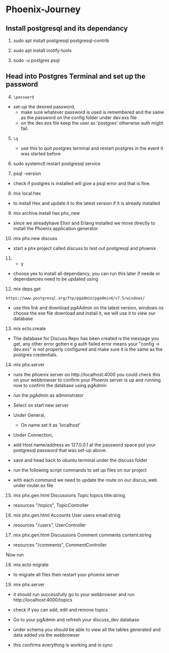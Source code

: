 # Phoenix-Journey
  ## Install postgresql and its dependancy <br>
  
  1) sudo apt install postgresql postgresql-contrib <br>
  
  2) sudo apt install inotify-tools <br>
  
  3) sudo -u postgres psql <br>
  
  ## Head into Postgres Terminal and set up the password
  
  4) `\password` <br>
* set-up the desired password,
    *  make sure whatever password is used is remembered and the same as the password on the config folder under dev.exs file
    *  on the dev.exs file keep the user as 'postgres' otherwise auth might fail.
5) `\q` <br>
	* use this to quit postgres terminal and  restart postgres in the event it was started before
	
  6) sudo systemctl restart postgresql service <br>
  
  7) psql -version
  
  * check if postgres is installed will give a psql error and that is fine. <br>
	
  8) mix local.hex
  
  * to install Hex and update it to the latest version if it is already installed <br>

  9) mix archive.install hex phx_new
  
  * since we alreadyhave Elixir and Erlang installed we move directly to install  the Phoenix application generator. <br>
	
  10) mix phx.new discuss
	
  * start a phx project called discuss to test out postgresql and phoenix <br>
	
  11) - y
  
  * choose yes to install all dependancy, you can run this later if neede or dependancies need to be updated using <br>
  
  12) mix deps.get
  
  `https://www.postgresql.org/ftp/pgadmin/pgadmin4/v7.5/windows/` <br>
  
 * use this link and download pg4Admin on the latest version, windows os choose the exe file download and install it, we will use it to view our database <br>
	
  13) mix ecto.create
  
 * The database for Discuss.Repo has been created is the message you get, any other error gotten e.g auth failed error means your "config -> dev.exs" is not properly configured and make sure it is the same as the postgres credentials. <br>
  
  14) mix phx.server
  
 * runs the phoenix server on http://localhost:4000 you could check this on your webbrowser to confirm your Phoenix server is up and running now to confirm the database using pgAdmin <br>
   
 * run the pgAdmin as administrator 
  
 * Select on start new server
  
 * Under General,
  
   * On name set it as 'localhost'
  
 * Under Connection,
 
  * add Host name/address as 127.0.0.1 at the password space put your postgresql password that was set-up above.
  
  * save and head back to ubuntu terminal  under the discuss folder
  
  * run the following script commands to set up files on our project
  
  * with each command we need to update the route on our  discus_web
	under router.ex file 
  
  15) mix phx.gen.html Discussions Topic topics title:string
  
  * resources "/topics", TopicController
    
  16) mix phx.gen.html Accounts User users email:string
  
  * resources "/users", UserController
  
  17) mix phx.gen.html Discussions Comment comments content:string
  
  * resources "/comments", CommentController
  
  Now run
  
  18) mix.ecto migrate 
  
  * to migrate all files then restart your phoenix server
  
  19) mix phx.server
  
  * it should run successfully go to your webbrowser and run http://localhost:4000/topics
  
  * check if you can add, edit and remove topics 
  
  * Go to your pgAdmin and refresh your discuss_dev database
  
  * under schema you should be able to view all the tables generated and data added via the webbrowser
  
  * this confirms everything is working and in sync
  
	
